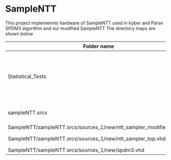 # SampleNTT
This project implemennts hardware of SampleNTT used in kyber and Parse SPDM3 algorithm and our modified SampleNTT
The directory maps are shown below

|Folder name | Remarks|
|----------|-------------|
| Statistical_Tests | This folder contains two Python files: `rejection_rate_analysis_mask_4095.py` and `statistical_analysis_mask_4095.py`. Both files are used for the statistical analysis of our Modified SampleNTT, the conventional SampleNTT, and SPDM3. |
| sampleNTT.srcs | This folder contains the VHDL files for the Modified SampleNTT, the conventional SampleNTT, and SPDM3. |
| SampleNTT/sampleNTT.srcs/sources_1/new/ntt_sampler_modified_top.vhd | Our proposed Modified SampleNTT. |
| SampleNTT/sampleNTT.srcs/sources_1/new/ntt_sampler_top.vhd | Conventional SampleNTT as used in Kyber ([FIPS 202](https://nvlpubs.nist.gov/nistpubs/fips/nist.fips.202.pdf)). |
| SampleNTT/sampleNTT.srcs/sources_1/new/spdm3.vhd | [SPDM3](https://ieeexplore.ieee.org/document/10379070). |



